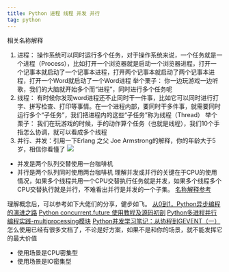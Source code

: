 ```yaml
---
title: Python 进程 线程 并发 并行
tag: python
---
```

相关名称解释
1. 进程： 操作系统可以同时运行多个任务，对于操作系统来说，一个任务就是一个进程（Process），比如打开一个浏览器就是启动一个浏览器进程，打开一个记事本就启动了一个记事本进程，打开两个记事本就启动了两个记事本进程，打开一个Word就启动了一个Word进程
举个栗子：
你一边玩游戏一边听歌，我们的大脑就开始多个而“进程”，同时进行多个任务呢
2. 线程： 有时候你发现word进程还不止同时干一件事，比如它可以同时进行打字、拼写检查、打印等事情。在一个进程内部，要同时干多件事，就需要同时运行多个“子任务”，我们把进程内的这些“子任务”称为线程（Thread）
举个栗子：
我们在玩游戏的时候，手的动作算个任务（也就是线程），我们10个手指怎么协调，就可以看成多个线程
3. 并行、并发：引用一下Erlang 之父 Joe Armstrong的解释，你的年龄大于5岁，相信你看懂了
![](https://pic4.zhimg.com/80/v2-674f0d37fca4fac1bd2df28a2b78e633_hd.jpg)
- 并发是两个队列交替使用一台咖啡机
- 并行是两个队列同时使用两台咖啡机
理解并发或并行的关键在于CPU的使用情况，如果多个线程共用一个CPU交替执行任务就是并发，如果多个线程多个CPU交替执行就是并行，不难看出并行是并发的一个子集。
[名称解释参考](https://www.zhihu.com/question/33515481)

理解概念后，可以参考如下大佬们的分享，健步如飞。
[从0到1，Python异步编程的演进之路](https://zhuanlan.zhihu.com/p/25228075)
[Python concurrent.future 使用教程及源码初剖](https://zhuanlan.zhihu.com/p/31544936)
[Python多进程并行编程实践-multiprocessing模块](https://zhuanlan.zhihu.com/p/24960492)
[Python并发学习笔记：从协程到GEVENT（一）](https://zhuanlan.zhihu.com/p/21465564)
怎么使用已经有很多文档了，不论是好方案，如果不是和你的场景，就不能发挥它的最大价值
- 使用场景是CPU密集型
- 使用场景是IO密集型